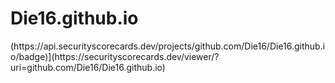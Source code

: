 # Die16.github.io
(htt‌ps://api.securityscorecards.dev/projects/github.com/Die16/Die16.github.io/badge)](htt‌ps://securityscorecards.dev/viewer/?uri=github.com/Die16/Die16.github.io)
